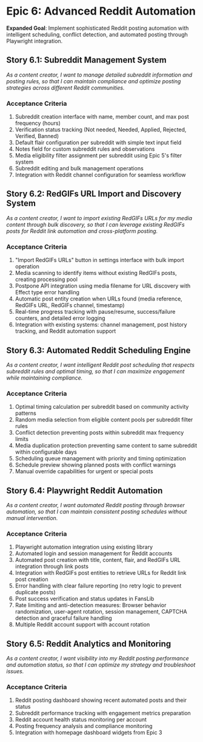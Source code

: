 # Epic 6: Advanced Reddit Automation

**Expanded Goal**: Implement sophisticated Reddit posting automation with intelligent scheduling, conflict detection, and automated posting through Playwright integration.

## Story 6.1: Subreddit Management System

_As a content creator, I want to manage detailed subreddit information and posting rules, so that I can maintain compliance and optimize posting strategies across different Reddit communities._

### Acceptance Criteria

1. Subreddit creation interface with name, member count, and max post frequency (hours)
2. Verification status tracking (Not needed, Needed, Applied, Rejected, Verified, Banned)
3. Default flair configuration per subreddit with simple text input field
4. Notes field for custom subreddit rules and observations
5. Media eligibility filter assignment per subreddit using Epic 5's filter system
6. Subreddit editing and bulk management operations
7. Integration with Reddit channel configuration for seamless workflow

## Story 6.2: RedGIFs URL Import and Discovery System

_As a content creator, I want to import existing RedGIFs URLs for my media content through bulk discovery, so that I can leverage existing RedGIFs posts for Reddit link automation and cross-platform posting._

### Acceptance Criteria

1. "Import RedGIFs URLs" button in settings interface with bulk import operation
2. Media scanning to identify items without existing RedGIFs posts, creating processing pool
3. Postpone API integration using media filename for URL discovery with Effect type error handling
4. Automatic post entity creation when URLs found (media reference, RedGIFs URL, RedGIFs channel, timestamp)
5. Real-time progress tracking with pause/resume, success/failure counters, and detailed error logging
6. Integration with existing systems: channel management, post history tracking, and Reddit automation support

## Story 6.3: Automated Reddit Scheduling Engine

_As a content creator, I want intelligent Reddit post scheduling that respects subreddit rules and optimal timing, so that I can maximize engagement while maintaining compliance._

### Acceptance Criteria

1. Optimal timing calculation per subreddit based on community activity patterns
2. Random media selection from eligible content pools per subreddit filter rules
3. Conflict detection preventing posts within subreddit max frequency limits
4. Media duplication protection preventing same content to same subreddit within configurable days
5. Scheduling queue management with priority and timing optimization
6. Schedule preview showing planned posts with conflict warnings
7. Manual override capabilities for urgent or special posts

## Story 6.4: Playwright Reddit Automation

_As a content creator, I want automated Reddit posting through browser automation, so that I can maintain consistent posting schedules without manual intervention._

### Acceptance Criteria

1. Playwright automation integration using existing library
2. Automated login and session management for Reddit accounts
3. Automated post creation with title, content, flair, and RedGIFs URL integration through link posts
4. Integration with RedGIFs post entities to retrieve URLs for Reddit link post creation
5. Error handling with clear failure reporting (no retry logic to prevent duplicate posts)
6. Post success verification and status updates in FansLib
7. Rate limiting and anti-detection measures: Browser behavior randomization, user-agent rotation, session management, CAPTCHA detection and graceful failure handling
8. Multiple Reddit account support with account rotation

## Story 6.5: Reddit Analytics and Monitoring

_As a content creator, I want visibility into my Reddit posting performance and automation status, so that I can optimize my strategy and troubleshoot issues._

### Acceptance Criteria

1. Reddit posting dashboard showing recent automated posts and their status
2. Subreddit performance tracking with engagement metrics preparation
3. Reddit account health status monitoring per account
4. Posting frequency analysis and compliance monitoring
5. Integration with homepage dashboard widgets from Epic 3
